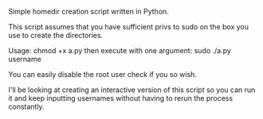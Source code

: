 Simple homedir creation script written in Python.

This script assumes that you have sufficient privs to sudo on the box you use to create the directories. 

Usage: chmod +x a.py then execute with one argument:
sudo ./a.py username

You can easily disable the root user check if you so wish. 

I'll be looking at creating an interactive version of this script so you can run it and keep inputting usernames without having to rerun the process constantly. 
